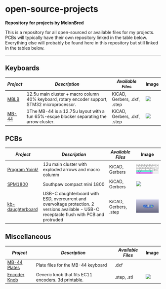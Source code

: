 # open-source-projects
**Repository for projects by MelonBred**

This is a repository for all open-sourced or available files for my projects. PCBs will typically have their own repository linked in the table below. Everything else will probably be found here in this repository but still linked in the tables below. 

---

## Keyboards

| *Project* | *Description* | *Available Files* | Image |
| --- | --- | --- | --- |
| [MBLB](https://github.com/melonbred/open-source-projects/tree/main/keyboards/mblb) | 12.5u main cluster + macro column 40% keyboard, rotary encoder support, STM32 microprocessor. | KiCAD, Gerbers, .dxf, .step | <img src="https://github.com/melonbred/open-source-projects/blob/main/keyboards/mblb/images/mblb_assembled.jpg?raw=true" width="300px" />
| [MB-44](https://github.com/melonbred/open-source-projects/tree/main/keyboards/mb44) | 1The MB-44 is a 12.75u layout with a fun 65%-esque blocker separating the arrow cluster. | KiCAD, Gerbers, .dxf, .step | <img src="https://camo.githubusercontent.com/59a6f6feec84c245a4fa1bb8224d373cc0f33a816c3d76b68d9030bf307c3c05/68747470733a2f2f696d6775722e636f6d2f4c62546c4d4d392e6a706729" width="300px" />


## PCBs

| *Project* | *Description* | *Available Files* | Image |
| --- | --- | --- | --- |
| [Program Yoink!](https://github.com/melonbred/program-yoink) | 12u main cluster with exploded arrows and macro columm | KiCAD, Gerbers| <img src="https://raw.githubusercontent.com/melonbred/program-yoink/main/.images/kle.png" width="300px" />
| [SPM1800](https://github.com/melonbred/SPM1800) | Southpaw compact mini 1800 | KiCAD, Gerbers | <img src="https://raw.githubusercontent.com/melonbred/SPM1800/master/.github/layout.png" width="300px" />
|[kb-daughterboard](https://github.com/melonbred/kb-daughterboard) | USB-C daughterboard with ESD, overcurrent and overvoltage protection. 2 versions available - USB-C receptacle flush with PCB and protruded| KiCAD, Gerbers, .step| <img src="https://github.com/melonbred/kb-daughterboard/raw/main/images/kb-db.png?raw=true" width="300px" />


## Miscellaneous

| *Project* | *Description* | *Available Files* | Image |
| --- | --- | --- | --- |
| [MB-44 Plates](https://github.com/melonbred/open-source-projects/tree/main/miscellaneous/mb44-plate-files) | Plate files for the MB-44 keyboard| .dxf |
| [Encoder Knob](https://github.com/melonbred/open-source-projects/tree/main/miscellaneous/encoder-knobs) | Generic knob that fits EC11 encoders. 3d printable. | .step, .stl | <img src="https://raw.githubusercontent.com/melonbred/open-source-projects/main/.file-data/encoder-knob.png" width="300px" />


